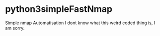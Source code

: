 # python3simpleFastNmap
Simple nmap Automatisation 
I dont know what this weird coded thing is, 
I am sorry.
